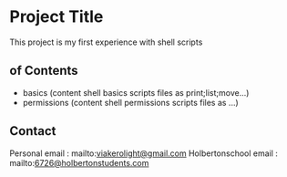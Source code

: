 # Project Title

This project is my first experience with shell scripts

##  of Contents

- basics (content shell basics scripts files as print;list;move...)
- permissions (content shell permissions scripts files as ...)

## Contact

Personal email : mailto:viakerolight@gmail.com
Holbertonschool email : mailto:6726@holbertonstudents.com


